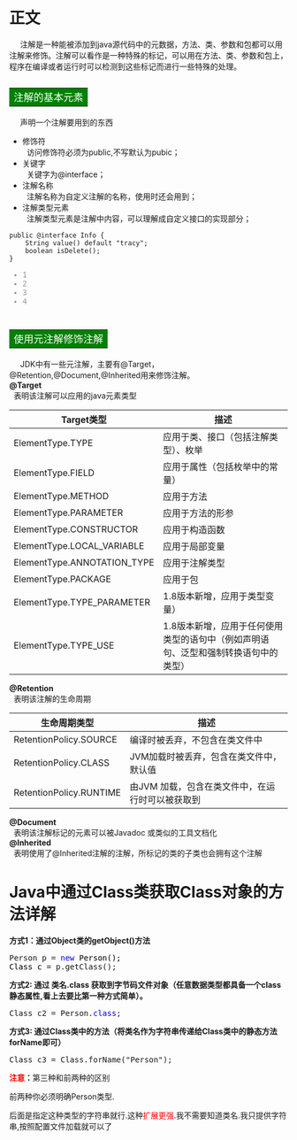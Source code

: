 
<h1><a name="t1"></a><a name="t1"></a><a id="_2"></a>正文</h1>
<p>&nbsp;&nbsp;&nbsp;&nbsp; 注解是一种能被添加到java源代码中的元数据，方法、类、参数和包都可以用注解来修饰。注解可以看作是一种特殊的标记，可以用在方法、类、参数和包上，程序在编译或者运行时可以检测到这些标记而进行一些特殊的处理。</p>
<h2><a name="t2"></a><a name="t2"></a><a id="tabletrtd_bgcolorgreen__font_size4_colorwhitetdtrtable_4"></a><div class="table-box"><table><tbody><tr><td bgcolor="green"> <font size="4" color="white">注解的基本元素</font></td></tr></tbody></table></div></h2>
<p>&nbsp;&nbsp;&nbsp;&nbsp; 声明一个注解要用到的东西</p>
<ul>
<li>修饰符<br>
&nbsp;&nbsp;访问修饰符必须为public,不写默认为pubic；</li>
<li>关键字<br>
&nbsp;&nbsp;关键字为@interface；</li>
<li>注解名称<br>
&nbsp;&nbsp;注解名称为自定义注解的名称，使用时还会用到；</li>
<li>注解类型元素<br>
&nbsp;&nbsp;注解类型元素是注解中内容，可以理解成自定义接口的实现部分；</li>
</ul>
<pre class="prettyprint"><code class="has-numbering" onclick="mdcp.copyCode(event)" style="position: unset;">public @interface Info {
    String value() default "tracy";
    boolean isDelete();
}
<div class="hljs-button {2}" data-title="复制"></div></code><ul class="pre-numbering" style=""><li style="color: rgb(153, 153, 153);">1</li><li style="color: rgb(153, 153, 153);">2</li><li style="color: rgb(153, 153, 153);">3</li><li style="color: rgb(153, 153, 153);">4</li></ul></pre>
<h2><a name="t3"></a><a name="t3"></a><a id="tabletrtd_bgcolorgreen__font_size4_colorwhitetdtrtable_22"></a><div class="table-box"><table><tbody><tr><td bgcolor="green"> <font size="4" color="white">使用元注解修饰注解</font></td></tr></tbody></table></div></h2>
<p>&nbsp;&nbsp;&nbsp;&nbsp; JDK中有一些元注解，主要有@Target，@Retention,@Document,@Inherited用来修饰注解。<br>
<strong>@Target</strong><br>
&nbsp;&nbsp;表明该注解可以应用的java元素类型</p>


<div class="table-box"><table>
<thead>
<tr>
<th>Target类型</th>
<th>描述</th>
</tr>
</thead>
<tbody>
<tr>
<td>ElementType.TYPE</td>
<td>应用于类、接口（包括注解类型）、枚举</td>
</tr>
<tr>
<td>ElementType.FIELD</td>
<td>应用于属性（包括枚举中的常量）</td>
</tr>
<tr>
<td>ElementType.METHOD</td>
<td>应用于方法</td>
</tr>
<tr>
<td>ElementType.PARAMETER</td>
<td>应用于方法的形参</td>
</tr>
<tr>
<td>ElementType.CONSTRUCTOR</td>
<td>应用于构造函数</td>
</tr>
<tr>
<td>ElementType.LOCAL_VARIABLE</td>
<td>应用于局部变量</td>
</tr>
<tr>
<td>ElementType.ANNOTATION_TYPE</td>
<td>应用于注解类型</td>
</tr>
<tr>
<td>ElementType.PACKAGE</td>
<td>应用于包</td>
</tr>
<tr>
<td>ElementType.TYPE_PARAMETER</td>
<td>1.8版本新增，应用于类型变量）</td>
</tr>
<tr>
<td>ElementType.TYPE_USE</td>
<td>1.8版本新增，应用于任何使用类型的语句中（例如声明语句、泛型和强制转换语句中的类型）</td>
</tr>
</tbody>
</table></div><p><strong>@Retention</strong><br>
&nbsp;&nbsp;表明该注解的生命周期</p>

<div class="table-box"><table>
<thead>
<tr>
<th>生命周期类型</th>
<th>描述</th>
</tr>
</thead>
<tbody>
<tr>
<td>RetentionPolicy.SOURCE</td>
<td>编译时被丢弃，不包含在类文件中</td>
</tr>
<tr>
<td>RetentionPolicy.CLASS</td>
<td>JVM加载时被丢弃，包含在类文件中，默认值</td>
</tr>
<tr>
<td>RetentionPolicy.RUNTIME</td>
<td>由JVM 加载，包含在类文件中，在运行时可以被获取到</td>
</tr>
</tbody>
</table></div><p><strong>@Document</strong><br>
&nbsp;&nbsp;表明该注解标记的元素可以被Javadoc 或类似的工具文档化<br>
<strong>@Inherited</strong><br>
&nbsp;&nbsp;表明使用了@Inherited注解的注解，所标记的类的子类也会拥有这个注解</p>



# Java中通过Class类获取Class对象的方法详解

<div id="cnblogs_post_body" class="blogpost-body">
    <p><strong>方式1：通过Object类的getObject()方法　</strong></p>
<div class="cnblogs_code">
<pre>Person p = <span style="color: #0000ff;">new</span><span style="color: #000000;"> Person();
Class c </span>= p.getClass();</pre>
</div>
<p><strong>方式2: 通过 类名.class 获取到字节码文件对象（任意数据类型都具备一个class静态属性,看上去要比第一种方式简单）。</strong></p>
<div class="cnblogs_code">
<pre>Class c2 = Person.<span style="color: #0000ff;">class</span>;</pre>
</div>
<p><strong>方式3: 通过Class类中的方法（将类名作为字符串传递给Class类中的静态方法forName即可）</strong></p>
<div class="cnblogs_code">
<pre>Class c3 = Class.forName("Person");</pre>
</div>
<p><strong><span style="color: #ff0000;">注意</span>：</strong>第三种和前两种的区别</p>
<p>前两种你必须明确Person类型.</p>
<p>后面是指定这种类型的字符串就行.这种<span style="color: #ff0000;">扩展更强</span>.我不需要知道类名.我只提供字符串,按照配置文件加载就可以了</p>


